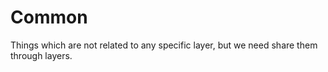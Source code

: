 # Common

Things which are not related to any specific layer, but we need share them through layers.